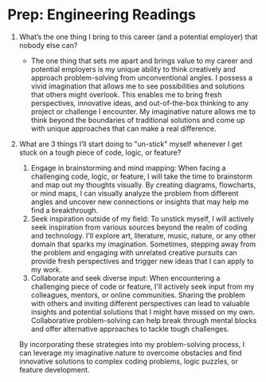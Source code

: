 # Prep: Engineering Readings

1. What’s the one thing I bring to this career (and a potential employer) that nobody else can?
    - The one thing that sets me apart and brings value to my career and potential employers is my unique ability to think creatively and approach problem-solving from unconventional angles. I possess a vivid imagination that allows me to see possibilities and solutions that others might overlook. This enables me to bring fresh perspectives, innovative ideas, and out-of-the-box thinking to any project or challenge I encounter. My imaginative nature allows me to think beyond the boundaries of traditional solutions and come up with unique approaches that can make a real difference.

2. What are 3 things I’ll start doing to "un-stick" myself whenever I get stuck on a tough piece of code, logic, or feature?
    1. Engage in brainstorming and mind mapping: When facing a challenging code, logic, or feature, I will take the time to brainstorm and map out my thoughts visually. By creating diagrams, flowcharts, or mind maps, I can visually analyze the problem from different angles and uncover new connections or insights that may help me find a breakthrough.
    2. Seek inspiration outside of my field: To unstick myself, I will actively seek inspiration from various sources beyond the realm of coding and technology. I'll explore art, literature, music, nature, or any other domain that sparks my imagination. Sometimes, stepping away from the problem and engaging with unrelated creative pursuits can provide fresh perspectives and trigger new ideas that I can apply to my work.
    2. Collaborate and seek diverse input: When encountering a challenging piece of code or feature, I'll actively seek input from my colleagues, mentors, or online communities. Sharing the problem with others and inviting different perspectives can lead to valuable insights and potential solutions that I might have missed on my own. Collaborative problem-solving can help break through mental blocks and offer alternative approaches to tackle tough challenges.
    
    By incorporating these strategies into my problem-solving process, I can leverage my imaginative nature to overcome obstacles and find innovative solutions to complex coding problems, logic puzzles, or feature development.